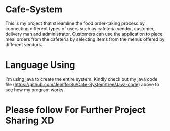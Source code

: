 # Cafe-System
This is my project that streamline the food order-taking process by connecting different types of users such as cafeteria vendor, customer, delivery man and administrator. Customers can use the application to place meal orders from the cafeteria by selecting items from the menus offered by different vendors. 
# Language Using
I'm using java to create the entire system. Kindly check out my java code file (https://github.com/JenifferSu/Cafe-System/tree/Java-code) above to see how my program works.
#  Please follow For Further Project Sharing XD 
